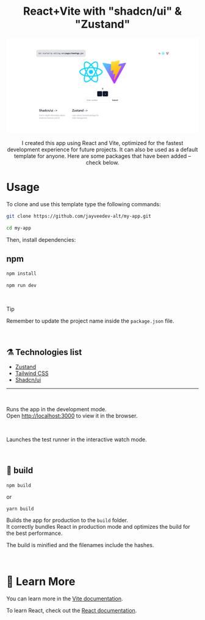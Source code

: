 <h1 align="center">
  React+Vite with "shadcn/ui" & "Zustand"
</h1>

<p align="center">
  <img src="my-app.png" />
</p>

<p align="center">
I created this app using React and Vite, optimized for the fastest development experience for future projects. It can also be used as a default template for anyone.
Here are some packages that have been added – check below.
</p>

# Usage

To clone and use this template type the following commands:

```sh
git clone https://github.com/jayveedev-alt/my-app.git
```

```sh
cd my-app
```

Then, install dependencies:

## npm

```sh
npm install
```

```sh
npm run dev
```

<br />

> [!TIP]
> Remember to update the project name inside the `package.json` file.

<br />

## ⚗️ Technologies list

-   [Zustand](https://docs.pmnd.rs/zustand/getting-started/introduction)
-   [Tailwind CSS](https://tailwindui.com/)
-   [Shadcn/ui](https://ui.shadcn.com/)

---

<br />

Runs the app in the development mode.\
Open [http://localhost:3000](http://localhost:3000) to view it in the browser.

<br />

Launches the test runner in the interactive watch mode.

<br />

## 🦾 build

```
npm build
```

or

```
yarn build
```

Builds the app for production to the `build` folder.\
It correctly bundles React in production mode and optimizes the build for the best performance.

The build is minified and the filenames include the hashes.

<br />

# 📖 Learn More

You can learn more in the [Vite documentation](https://vitejs.dev/guide/).

To learn React, check out the [React documentation](https://reactjs.org/).

#

